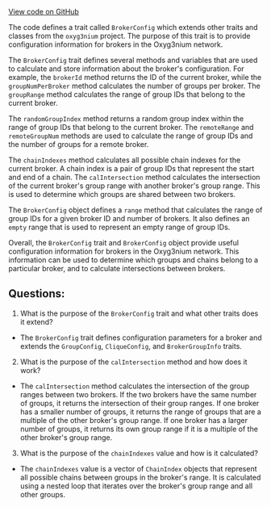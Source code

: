 [View code on GitHub](https://github.com/oxyg3nium/oxyg3nium/protocol/src/main/scala/org/oxyg3nium/protocol/config/BrokerConfig.scala)

The code defines a trait called `BrokerConfig` which extends other traits and classes from the `oxyg3nium` project. The purpose of this trait is to provide configuration information for brokers in the Oxyg3nium network. 

The `BrokerConfig` trait defines several methods and variables that are used to calculate and store information about the broker's configuration. For example, the `brokerId` method returns the ID of the current broker, while the `groupNumPerBroker` method calculates the number of groups per broker. The `groupRange` method calculates the range of group IDs that belong to the current broker. 

The `randomGroupIndex` method returns a random group index within the range of group IDs that belong to the current broker. The `remoteRange` and `remoteGroupNum` methods are used to calculate the range of group IDs and the number of groups for a remote broker. 

The `chainIndexes` method calculates all possible chain indexes for the current broker. A chain index is a pair of group IDs that represent the start and end of a chain. The `calIntersection` method calculates the intersection of the current broker's group range with another broker's group range. This is used to determine which groups are shared between two brokers. 

The `BrokerConfig` object defines a `range` method that calculates the range of group IDs for a given broker ID and number of brokers. It also defines an `empty` range that is used to represent an empty range of group IDs. 

Overall, the `BrokerConfig` trait and `BrokerConfig` object provide useful configuration information for brokers in the Oxyg3nium network. This information can be used to determine which groups and chains belong to a particular broker, and to calculate intersections between brokers.
## Questions: 
 1. What is the purpose of the `BrokerConfig` trait and what other traits does it extend?
- The `BrokerConfig` trait defines configuration parameters for a broker and extends the `GroupConfig`, `CliqueConfig`, and `BrokerGroupInfo` traits.

2. What is the purpose of the `calIntersection` method and how does it work?
- The `calIntersection` method calculates the intersection of the group ranges between two brokers. If the two brokers have the same number of groups, it returns the intersection of their group ranges. If one broker has a smaller number of groups, it returns the range of groups that are a multiple of the other broker's group range. If one broker has a larger number of groups, it returns its own group range if it is a multiple of the other broker's group range.

3. What is the purpose of the `chainIndexes` value and how is it calculated?
- The `chainIndexes` value is a vector of `ChainIndex` objects that represent all possible chains between groups in the broker's range. It is calculated using a nested loop that iterates over the broker's group range and all other groups.
